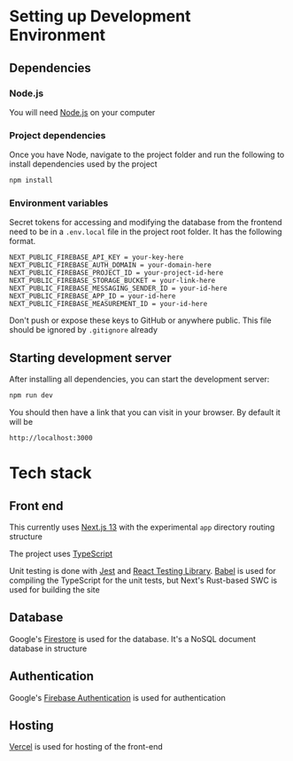 # Setting up Development Environment

## Dependencies

### Node.js

You will need [Node.js](https://nodejs.org/en/) on your computer

### Project dependencies

Once you have Node, navigate to the project folder and run the following to install dependencies used by the project

```bash
npm install
```

### Environment variables

Secret tokens for accessing and modifying the database from the frontend need to be in a `.env.local` file in the project root folder. It has the following format.

```
NEXT_PUBLIC_FIREBASE_API_KEY = your-key-here
NEXT_PUBLIC_FIREBASE_AUTH_DOMAIN = your-domain-here
NEXT_PUBLIC_FIREBASE_PROJECT_ID = your-project-id-here
NEXT_PUBLIC_FIREBASE_STORAGE_BUCKET = your-link-here
NEXT_PUBLIC_FIREBASE_MESSAGING_SENDER_ID = your-id-here
NEXT_PUBLIC_FIREBASE_APP_ID = your-id-here
NEXT_PUBLIC_FIREBASE_MEASUREMENT_ID = your-id-here
```

Don't push or expose these keys to GitHub or anywhere public. This file should be ignored by `.gitignore` already

## Starting development server

After installing all dependencies, you can start the development server:

```bash
npm run dev
```

You should then have a link that you can visit in your browser. By default it will be

```
http://localhost:3000
```

# Tech stack

## Front end

This currently uses [Next.js 13](https://nextjs.org/) with the experimental `app` directory routing structure

The project uses [TypeScript](https://www.typescriptlang.org/)

Unit testing is done with [Jest](https://jestjs.io/) and [React Testing Library](https://testing-library.com/docs/react-testing-library/intro/). [Babel](https://babeljs.io/) is used for compiling the TypeScript for the unit tests, but Next's Rust-based SWC is used for building the site

## Database

Google's [Firestore](https://cloud.google.com/firestore) is used for the database. It's a NoSQL document database in structure

## Authentication

Google's [Firebase Authentication](https://firebase.google.com/products/auth) is used for authentication

## Hosting

[Vercel](https://vercel.com/) is used for hosting of the front-end
